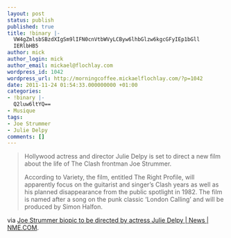 ```yaml
---
layout: post
status: publish
published: true
title: !binary |-
  VW4gZmlsbSBzdXIgSm9lIFN0cnVtbWVyLCByw6lhbGlzw6kgcGFyIEp1bGll
  IERlbHB5
author: mick
author_login: mick
author_email: mickael@flochlay.com
wordpress_id: 1042
wordpress_url: http://morningcoffee.mickaelflochlay.com/?p=1042
date: 2011-11-24 01:54:33.000000000 +01:00
categories:
- !binary |-
  Q2luw6ltYQ==
- Musique
tags:
- Joe Strummer
- Julie Delpy
comments: []
---
```

<blockquote>Hollywood actress and director Julie Delpy is set to direct a new film about the life of The Clash frontman Joe Strummer.

According to Variety, the film, entitled The Right Profile, will apparently focus on the guitarist and singer’s Clash years as well as his planned disappearance from the public spotlight in 1982. The film is named after a song on the punk classic ‘London Calling’ and will be produced by Simon Halfon.</blockquote>
via <a href="http://www.nme.com/news/joe-strummer/60555">Joe Strummer biopic to be directed by actress Julie Delpy | News | NME.COM</a>.

